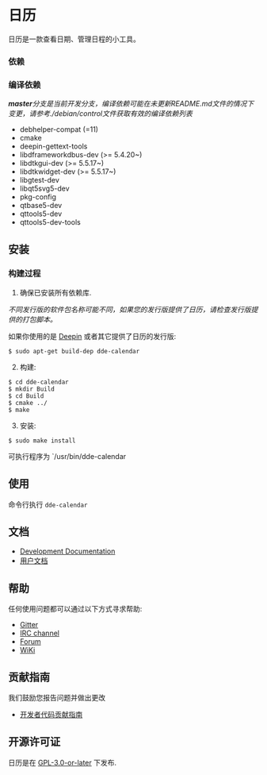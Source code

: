 # 日历

日历是一款查看日期、管理日程的小工具。

### 依赖

### 编译依赖

_**master**分支是当前开发分支，编译依赖可能在未更新README.md文件的情况下变更，请参考./debian/control文件获取有效的编译依赖列表_

* debhelper-compat (=11)
* cmake
* deepin-gettext-tools
* libdframeworkdbus-dev (>= 5.4.20~)
* libdtkgui-dev (>= 5.5.17~)
* libdtkwidget-dev (>= 5.5.17~)
* libgtest-dev
* libqt5svg5-dev
* pkg-config
* qtbase5-dev
* qttools5-dev
* qttools5-dev-tools

## 安装

### 构建过程

1. 确保已安装所有依赖库.

_不同发行版的软件包名称可能不同，如果您的发行版提供了日历，请检查发行版提供的打包脚本。_

如果你使用的是 [Deepin](https://distrowatch.com/table.php?distribution=deepin) 或者其它提供了日历的发行版:

``` shell
$ sudo apt-get build-dep dde-calendar
```

2. 构建:

```
$ cd dde-calendar
$ mkdir Build
$ cd Build
$ cmake ../
$ make
```

3. 安装:

```
$ sudo make install
```

可执行程序为 `/usr/bin/dde-calendar

## 使用

命令行执行 `dde-calendar`

## 文档

 - [Development Documentation](https://linuxdeepin.github.io/)
 - [用户文档](https://wikidev.uniontech.com/index.php?title=%E7%94%BB%E6%9D%BF)

## 帮助

任何使用问题都可以通过以下方式寻求帮助:

* [Gitter](https://gitter.im/orgs/linuxdeepin/rooms)
* [IRC channel](https://webchat.freenode.net/?channels=deepin)
* [Forum](https://bbs.deepin.org)
* [WiKi](https://wiki.deepin.org/)

## 贡献指南

我们鼓励您报告问题并做出更改

* [开发者代码贡献指南](https://github.com/linuxdeepin/developer-center/wiki/Contribution-Guidelines-for-Developers)

## 开源许可证

日历是在 [GPL-3.0-or-later](LICENSE.txt) 下发布.